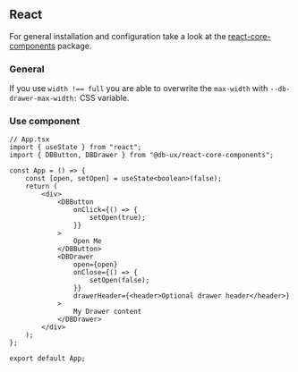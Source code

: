 ## React

For general installation and configuration take a look at the [react-core-components](https://www.npmjs.com/package/@db-ux/react-core-components) package.

### General

If you use `width !== full` you are able to overwrite the `max-width` with `--db-drawer-max-width:` CSS variable.

### Use component

```tsx App.tsx
// App.tsx
import { useState } from "react";
import { DBButton, DBDrawer } from "@db-ux/react-core-components";

const App = () => {
	const [open, setOpen] = useState<boolean>(false);
	return (
		<div>
			<DBButton
				onClick={() => {
					setOpen(true);
				}}
			>
				Open Me
			</DBButton>
			<DBDrawer
				open={open}
				onClose={() => {
					setOpen(false);
				}}
				drawerHeader={<header>Optional drawer header</header>}
			>
				My Drawer content
			</DBDrawer>
		</div>
	);
};

export default App;
```
